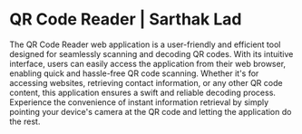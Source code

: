 # QR Code Reader | Sarthak Lad
 
The QR Code Reader web application is a user-friendly and efficient tool designed for seamlessly scanning and decoding QR codes. With its intuitive interface, users can easily access the application from their web browser, enabling quick and hassle-free QR code scanning. Whether it's for accessing websites, retrieving contact information, or any other QR code content, this application ensures a swift and reliable decoding process. Experience the convenience of instant information retrieval by simply pointing your device's camera at the QR code and letting the application do the rest.
